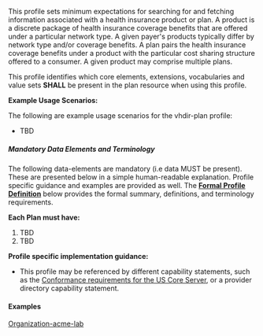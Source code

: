 This profile sets minimum expectations for searching for and fetching information associated with a health insurance product or plan. A product is a discrete package of health insurance coverage benefits that are offered under a particular network type. A given payer's products typically differ by network type and/or coverage benefits. A plan pairs the health insurance coverage benefits under a product with the particular cost sharing structure offered to a consumer. A given product may comprise multiple plans. 

This profile identifies which core elements, extensions, vocabularies and value sets **SHALL** be present in the plan resource when using this profile.

**Example Usage Scenarios:**

The following are example usage scenarios for the vhdir-plan profile:

-   TBD


##### Mandatory Data Elements and Terminology


The following data-elements are mandatory (i.e data MUST be present). These are presented below in a simple human-readable explanation.  Profile specific guidance and examples are provided as well.  The [**Formal Profile Definition**](#profile) below provides the  formal summary, definitions, and  terminology requirements.  

**Each Plan must have:**

1.  TBD
1.  TBD



**Profile specific implementation guidance:**

- This profile may be referenced by different capability statements, such as the [Conformance requirements for the US Core Server], or a provider directory capability statement.

#### Examples

[Organization-acme-lab](Organization-acme-lab.html)

[Organization]: http://hl7.org/fhir/STU3/organization.html
[Conformance requirements for the US Core Server]: CapabilityStatement-server.html
